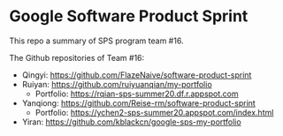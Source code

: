 # Google Software Product Sprint

This repo a summary of SPS program team #16.

The Github repositories of Team #16:
- Qingyi: https://github.com/FlazeNaive/software-product-sprint
- Ruiyan: https://github.com/ruiyuanqian/my-portfolio
  - Portfolio: https://rqian-sps-summer20.df.r.appspot.com
- Yanqiong: https://github.com/Reise-rm/software-product-sprint
  - Portfolio: https://ychen2-sps-summer20.appspot.com/index.html
- Yiran: https://github.com/kblackcn/google-sps-my-portfolio

